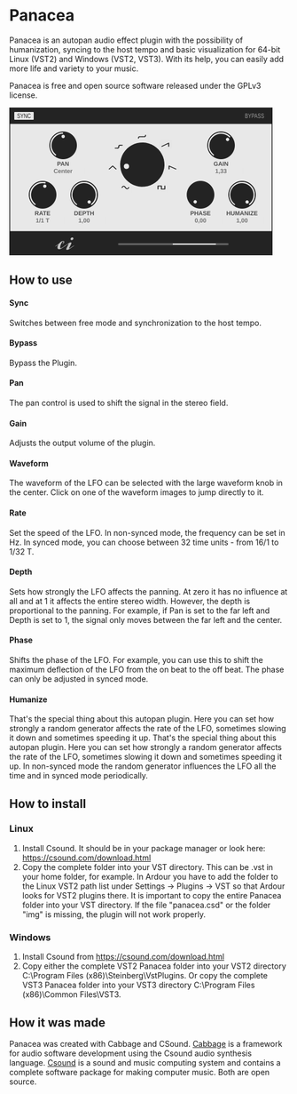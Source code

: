 # Panacea
Panacea is an autopan audio effect plugin with the possibility of humanization, syncing to the host tempo and basic visualization for 64-bit Linux (VST2) and Windows (VST2, VST3). With its help, you can easily add more life and variety to your music.

Panacea is free and open source software released under the GPLv3 license.

![Preview of Panacea](preview.png)

## How to use
#### Sync
Switches between free mode and synchronization to the host tempo.

#### Bypass
Bypass the Plugin.

#### Pan
The pan control is used to shift the signal in the stereo field.

#### Gain
Adjusts the output volume of the plugin.

#### Waveform
The waveform of the LFO can be selected with the large waveform knob in the center. Click on one of the waveform images to jump directly to it.

#### Rate
Set the speed of the LFO. In non-synced mode, the frequency can be set in Hz. In synced mode, you can choose between 32 time units - from 16/1 to 1/32 T.

#### Depth
Sets how strongly the LFO affects the panning. At zero it has no influence at all and at 1 it affects the entire stereo width. However, the depth is proportional to the panning. For example, if Pan is set to the far left and Depth is set to 1, the signal only moves between the far left and the center.

#### Phase
Shifts the phase of the LFO. For example, you can use this to shift the maximum deflection of the LFO from the on beat to the off beat. The phase can only be adjusted in synced mode.

#### Humanize
That's the special thing about this autopan plugin. Here you can set how strongly a random generator affects the rate of the LFO, sometimes slowing it down and sometimes speeding it up. That's the special thing about this autopan plugin. Here you can set how strongly a random generator affects the rate of the LFO, sometimes slowing it down and sometimes speeding it up. In non-synced mode the random generator influences the LFO all the time and in synced mode periodically.

## How to install
### Linux
1. Install Csound. It should be in your package manager or look here: https://csound.com/download.html
2. Copy the complete folder into your VST directory. This can be .vst in your home folder, for example. In Ardour you have to add the folder to the Linux VST2 path list under Settings -> Plugins -> VST so that Ardour looks for VST2 plugins there. It is important to copy the entire Panacea folder into your VST directory. If the file "panacea.csd" or the folder "img" is missing, the plugin will not work properly.

### Windows
1. Install Csound from https://csound.com/download.html
2. Copy either the complete VST2 Panacea folder into your VST2 directory C:\Program Files (x86)\Steinberg\VstPlugins. Or copy the complete VST3 Panacea folder into your VST3 directory C:\Program Files (x86)\Common Files\VST3.

## How it was made
Panacea was created with Cabbage and CSound. [Cabbage](https://cabbageaudio.com/) is a framework for audio software development using the Csound audio synthesis language. [Csound](https://csound.com/) is a sound and music computing system and contains a complete software package for making computer music. Both are open source.
